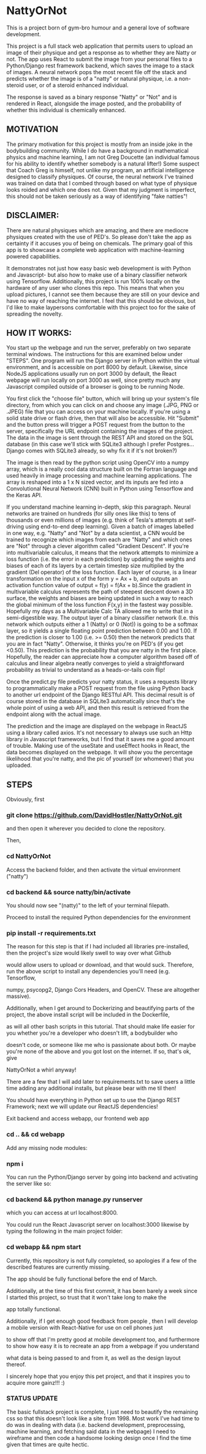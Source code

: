 # NattyOrNot
This is a project born of gym-bro humour and a general love of software development.


This project is a full stack web application that permits users to upload an image of their physique and get a response as to whether they 
are Natty or not. The app uses React to submit the image from your personal files to a Python/Django rest framework backend, which saves
the image to a stack of images. A neural network pops the most recent file off the stack and predicts whether the image is of a "natty" 
or natural physique, i.e. a non-steroid user, or of a steroid enhanced individual.

The response is saved as a binary response "Natty" or "Not" and is rendered in React, alongside the image posted, and the probability of whether this individual is chemically enhanced.

## MOTIVATION

The primary motivation for this project is mostly from an inside joke in the bodybuilding community. While I do have a background in mathematical physics and machine learning, I am not 
Greg Doucette (an individual famous for his ability to identify whether somebody is a natural lifter!)
Some suspect that Coach Greg is himself, not unlike my program, an artificial intelligence designed to classify physiques.
Of course, the neural network I've trained was trained on data that I combed through based on what type of physique looks roided and which one does not.
Given that my judgment is imperfect, this should not be taken seriously as a way of identifying "fake natties"!

## DISCLAIMER:

There are natural physiques which are amazing, and there are mediocre physiques created with the use of PED's. So please don't take the app as certainty 
if it accuses you of being on chemicals.
The primary goal of this app is to showcase a complete web application with machine-learning powered capabilities.

It demonstrates not just how easy basic web development is with Python and Javascript- but also how to make use of a binary classifier network using Tensorflow.
Additionally, this project is run 100% locally on the hardware of any user who clones this repo. This means that when you upload pictures, I cannot see them because they are still on your device and have no way of reaching the internet. I feel that this should be obvious, but I'd like to make laypersons comfortable with this project too for the sake of spreading the novelty. 


## HOW IT WORKS:

You start up the webpage and run the server, preferably on two separate terminal windows. The instructions for this are examined below under "STEPS".
One program will run the Django server in Python within the virtual environment, and is accessible on port 8000 by default. Likewise, since NodeJS applications usually run on port 3000 by default, the React webpage will run locally on port 3000 as well, since pretty much any Javascript compiled outside of a browser is going to be running Node.

You first click the "choose file" button, which will bring up your system's file directory, from which you can click on and choose any image (.JPG, PNG or .JPEG) file that you can access on your machine locally. If you're using a solid state drive or flash drive, then that will also be accessible.
Hit "Submit" and the button press will trigger a POST request from the button to the server, specifically the URL endpoint containing the images of 
the project. The data in the image is sent through the REST API and stored on the SQL database (in this case we'll stick with SQLite3 although I prefer 
Postgres... Django comes with SQLite3 already, so why fix it if it's not broken?)

The image is then read by the python script using OpenCV into a numpy array, which is a really cool data structure built on the Fortran language and used heavily in image processing and machine learning applications. The array is reshaped into a 1 x N sized vector, and its inputs are fed into a Convolutional Neural Network (CNN) built in Python using Tensorflow and the Keras API. 

If you understand machine learning in-depth, skip this paragraph. Neural networks are trained on hundreds (for silly ones like this) to tens of thousands or even millions of images (e.g. think of Tesla's attempts at self-driving using end-to-end deep learning).
Given a batch of images labelled in one way, e.g. "Natty" and "Not" by a data scientist, a CNN would be trained to recognize which images from each are "Natty" and which ones are "Not" through a clever algorithm called "Gradient Descent". If you're into multivariable calculus, it means that the network attempts to minimize a loss function (i.e. the error in each prediction) by updating the weights and biases of each of its layers by a certain timestep size multiplied by the gradient (Del operator) of the loss function. 
Each layer of course, is a linear transformation  on the input x of the form 
y = Ax + b, and outputs an activation function value of output = f(y) = f(Ax + b).Since the gradient in multivariable calculus represents the path of steepest descent down a 3D surface, the weights and biases are being updated in such a way to reach the global minimum of the loss function F(x,y) in the fastest way possible. Hopefully my days as a Multivariable Calc TA allowed me to write that in a semi-digestible way. 
The output layer of a binary classifier network (I.e. this network which outputs either a 1 (Natty) or 0 (Not)) is going to be a softmax layer, so it yields a single floating point prediction between 0.00 and 1.00. If the prediction is closer to 1.00 (i.e. >= 0.50) then the network predicts that you
are in fact "Natty". Otherwise, it thinks you're on PED's (if you get <0.50). This prediction is the probability that you are natty in the first place.
Hopefully, the reader can appreciate how a computer algorithm based off of calculus and linear algebra neatly converges to yield a straightforward probability as trivial to understand as a heads-or-tails coin flip!

Once the predict.py file predicts your natty status, it uses a requests library to programmatically make a POST request from the file using Python back to another url endpoint of the Django RESTful API. This decimal result is of course stored in the database in SQLite3 automatically since that's the whole point of using a web API, and then this result is retrieved from the endpoint along with the actual image.

The prediction and the image are displayed on the webpage in ReactJS using a library called axios. It's not necessary to always use such an Http library in Javascript frameworks, but I find that it saves me a good amount of trouble. Making use of the useState and useEffect hooks in React, the data becomes displayed on the webpage. It will show you the percentage likelihood that you're natty, and the pic of yourself (or whomever) that you uploaded.





## STEPS


Obviously, first

### git clone https://github.com/DavidHostler/NattyOrNot.git

and then open it wherever you decided to clone the repository.

Then, 

### cd NattyOrNot

Access the backend folder, and then activate the virtual environment ("natty")

### cd backend && source natty/bin/activate 

You should now see "(natty)" to the left of your terminal filepath.

Proceed to install the required Python dependencies for the environment

### pip install -r requirements.txt

The reason for this step is that if I had included all libraries pre-installed, then the project's size would likely swell to way over what Github

would allow users to upload or download, and that would suck. Therefore, run the above script to install any dependencies you'll need (e.g. Tensorflow, 

numpy, psycopg2, Django Cors Headers, and OpenCV. These are altogether massive).

Additionally, when I get around to Dockerizing and beautifying parts of the project, the above install script will be included in the Dockerfile, 

as will all other bash scripts in this tutorial. That should make life easier for you whether you're a developer who doesn't lift, a bodybuilder who 

doesn't code, or someone like me who is passionate about both. Or maybe you're none of the above and you got lost on the internet. If so, that's ok, give 

NattyOrNot a whirl anyway!

There are a few that I will add later to requirements.txt to save users a little time adding any additional installs, but please bear with me til then!

You should have everything in Python set up to use the Django REST Framework; next we will update our ReactJS dependencies!

Exit backend and access webapp, our frontend web app

### cd .. && cd webapp

Add any missing node modules:

### npm i


You can run the Python/Django server by going into backend and activating the server like so:

### cd backend && python manage.py runserver

which you can access at url localhost:8000.


You could run the React Javascript server on localhost:3000 likewise by typing the following in the main project folder:

### cd webapp && npm start

Currently, this repository is not fully completed, so apologies if a few of the described features are currently missing. 

The app should be fully functional before the end of March.

Additionally, at the time of this first commit, it has been barely a week since I started this project, so trust that it won't take long to make the 

app totally functional.

Additionally, if I get enough good feedback from people , then I will develop a mobile version with React-Native for use on cell phones just 

to show off that I'm pretty good at mobile development too, and furthermore to show how easy it is to recreate an app from a webpage if you understand

what data is being passed to and from it, as well as the design layout thereof.


I sincerely hope that you enjoy this pet project, and that it inspires you to acquire more gainz!!! :)






### STATUS UPDATE 

The basic fullstack project is complete, I just need to beautify the remaining css so that this doesn't look like a site from 1998.
Most work I've had time to do was in dealing with data (i.e. backend development, preprocessing, machine learning, and fetching said data in the webpage)
I need to wireframe and then code a handsome looking design once I find the time given that times are quite hectic.






 





